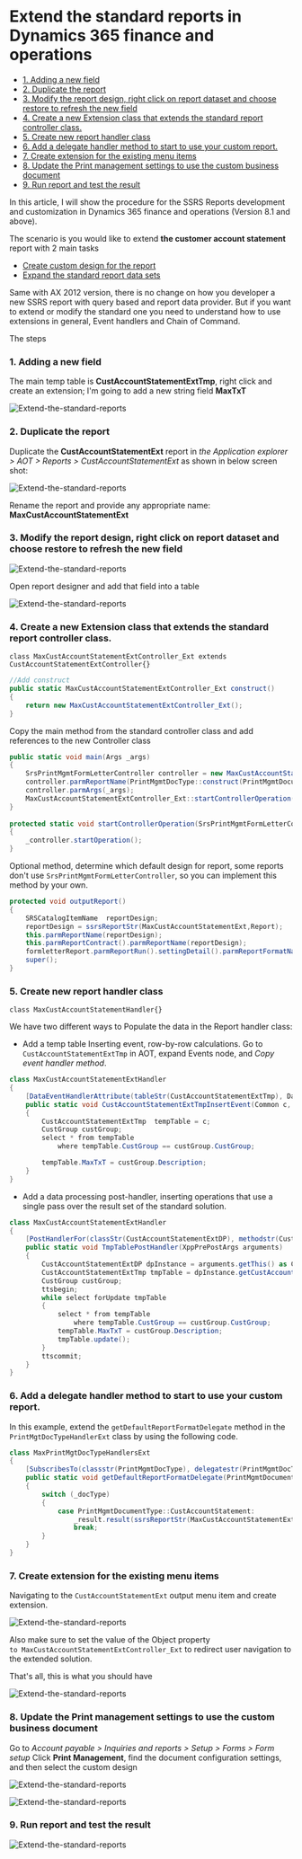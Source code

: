 # Extend the standard reports in Dynamics 365 finance and operations


- [1. Adding a new field](#1-adding-a-new-field)
- [2. Duplicate the report](#2-duplicate-the-report)
- [3. Modify the report design, right click on report dataset and choose restore to refresh the new field](#3-modifythe-report-design-right-click-on-report-dataset-and-choose-restore-to-refresh-the-new-field)
- [4. Create a new Extension class that extends the standard report controller class.](#4-create-a-new-extension-classthat-extends-the-standard-report-controller-class)
- [5. Create new report handler class](#5-create-new-report-handler-class)
- [6. Add a delegate handler method to start to use your custom report.](#6-add-a-delegate-handler-method-to-start-to-use-your-custom-report)
- [7. Create extension for the existing menu items](#7-create-extension-for-the-existing-menu-items)
- [8. Update the Print management settings to use the custom business document](#8-update-the-print-management-settings-to-use-the-custom-business-document)
- [9. Run report and test the result](#9-run-report-and-test-the-result)

In this article, I will show the procedure for the SSRS Reports development and customization in Dynamics 365 finance and operations (Version 8.1 and above).

The scenario is you would like to extend **the customer account statement** report with 2 main tasks

* [Create custom design for the report](https://docs.microsoft.com/en-us/dynamics365/fin-ops-core/dev-itpro/analytics/custom-designs-business-docs?toc=/dynamics365/commerce/toc.json)
* [Expand the standard report data sets](https://docs.microsoft.com/en-us/dynamics365/fin-ops-core/dev-itpro/analytics/expand-app-suite-report-data-sets?toc=/dynamics365/commerce/toc.json)

Same with AX 2012 version, there is no change on how you developer a new SSRS report with query based and report data provider. But if you want to extend or modify the standard one you need to understand how to use extensions in general, Event handlers and Chain of Command.

The steps

### 1. Adding a new field

The main temp table is **CustAccountStatementExtTmp**, right click and create an extension; I'm going to add a new string field **MaxTxT**

![Extend-the-standard-reports](2019-10-10-Extend-the-standard-reports-in-Dynamics-365-finance-and-operations_1.png "2019-10-10-Extend-the-standard-reports-in-Dynamics-365-finance-and-operations_1.png")

### 2. Duplicate the report

Duplicate the **CustAccountStatementExt** report in *the Application explorer > AOT > Reports > CustAccountStatementExt* as shown in below screen shot:

![Extend-the-standard-reports](2019-10-10-Extend-the-standard-reports-in-Dynamics-365-finance-and-operations_2.png "2019-10-10-Extend-the-standard-reports-in-Dynamics-365-finance-and-operations_2.png")

Rename the report and provide any appropriate name: **MaxCustAccountStatementExt**

### 3. Modify the report design, right click on report dataset and choose restore to refresh the new field

![Extend-the-standard-reports](2019-10-10-Extend-the-standard-reports-in-Dynamics-365-finance-and-operations_3.png "2019-10-10-Extend-the-standard-reports-in-Dynamics-365-finance-and-operations_3.png")

Open report designer and add that field into a table

![Extend-the-standard-reports](2019-10-10-Extend-the-standard-reports-in-Dynamics-365-finance-and-operations_4.png "2019-10-10-Extend-the-standard-reports-in-Dynamics-365-finance-and-operations_4.png")

### 4. Create a new Extension class that extends the standard report controller class.

`class MaxCustAccountStatementExtController_Ext extends CustAccountStatementExtController{}`

```C#
//Add construct
public static MaxCustAccountStatementExtController_Ext construct()
{
    return new MaxCustAccountStatementExtController_Ext();
}
```

Copy the main method from the standard controller class and add references to the new Controller class

```C#
public static void main(Args _args)
{
    SrsPrintMgmtFormLetterController controller = new MaxCustAccountStatementExtController_Ext();
    controller.parmReportName(PrintMgmtDocType::construct(PrintMgmtDocumentType::CustAccountStatement).getDefaultReportFormat());
    controller.parmArgs(_args);
    MaxCustAccountStatementExtController_Ext::startControllerOperation(controller, _args);
}
 
protected static void startControllerOperation(SrsPrintMgmtFormLetterController _controller, Args _args)
{
    _controller.startOperation();
}
```

Optional method, determine which default design for report, some reports don't use `SrsPrintMgmtFormLetterController`, so you can implement this method by your own.

```C#
protected void outputReport()
{
    SRSCatalogItemName  reportDesign;
    reportDesign = ssrsReportStr(MaxCustAccountStatementExt,Report);
    this.parmReportName(reportDesign);
    this.parmReportContract().parmReportName(reportDesign);
    formletterReport.parmReportRun().settingDetail().parmReportFormatName(reportDesign);
    super();
}
```

### 5. Create new report handler class

`class MaxCustAccountStatementHandler{}`

We have two different ways to Populate the data in the Report handler class:

* Add a temp table Inserting event, row-by-row calculations. Go to `CustAccountStatementExtTmp` in AOT, expand Events node, and *Copy event handler method*.

```C#
class MaxCustAccountStatementExtHandler
{
    [DataEventHandlerAttribute(tableStr(CustAccountStatementExtTmp), DataEventType::Inserting)]
    public static void CustAccountStatementExtTmpInsertEvent(Common c, DataEventArgs e)
    {
        CustAccountStatementExtTmp  tempTable = c;
        CustGroup custGroup;
        select * from tempTable
            where tempTable.CustGroup == custGroup.CustGroup;

        tempTable.MaxTxT = custGroup.Description;
    }
}
```

* Add a data processing post-handler, inserting operations that use a single pass over the result set of the standard solution.

```C#
class MaxCustAccountStatementExtHandler
{
    [PostHandlerFor(classStr(CustAccountStatementExtDP), methodstr(CustAccountStatementExtDP, processReport))]
    public static void TmpTablePostHandler(XppPrePostArgs arguments)
    {
        CustAccountStatementExtDP dpInstance = arguments.getThis() as CustAccountStatementExtDP;
        CustAccountStatementExtTmp tmpTable = dpInstance.getCustAccountStatementExtTmp();
        CustGroup custGroup;
        ttsbegin;
        while select forUpdate tmpTable
        {
            select * from tempTable
                where tempTable.CustGroup == custGroup.CustGroup;
            tempTable.MaxTxT = custGroup.Description;
            tmpTable.update();
        }
        ttscommit;
    }
}
```

### 6. Add a delegate handler method to start to use your custom report.

In this example, extend the `getDefaultReportFormatDelegate` method in the `PrintMgtDocTypeHandlerExt` class by using the following code.

```C#
class MaxPrintMgtDocTypeHandlersExt
{
    [SubscribesTo(classstr(PrintMgmtDocType), delegatestr(PrintMgmtDocType, getDefaultReportFormatDelegate))]
    public static void getDefaultReportFormatDelegate(PrintMgmtDocumentType _docType, EventHandlerResult _result)
    {
        switch (_docType)
        {
            case PrintMgmtDocumentType::CustAccountStatement:
                _result.result(ssrsReportStr(MaxCustAccountStatementExt, Report));
                break;
        }
    }
}
```

### 7. Create extension for the existing menu items

Navigating to the `CustAccountStatementExt` output menu item and create extension.

![Extend-the-standard-reports](2019-10-10-Extend-the-standard-reports-in-Dynamics-365-finance-and-operations_5.png "2019-10-10-Extend-the-standard-reports-in-Dynamics-365-finance-and-operations_5.png")

Also make sure to set the value of the Object property `to MaxCustAccountStatementExtController_Ext` to redirect user navigation to the extended solution.

That's all, this is what you should have

![Extend-the-standard-reports](2019-10-10-Extend-the-standard-reports-in-Dynamics-365-finance-and-operations_9.png "2019-10-10-Extend-the-standard-reports-in-Dynamics-365-finance-and-operations_9.png")

### 8. Update the Print management settings to use the custom business document

Go to *Account payable > Inquiries and reports > Setup > Forms > Form setup*
Click **Print Management**, find the document configuration settings, and then select the custom design

![Extend-the-standard-reports](2019-10-10-Extend-the-standard-reports-in-Dynamics-365-finance-and-operations_6.png "2019-10-10-Extend-the-standard-reports-in-Dynamics-365-finance-and-operations_6.png")


![Extend-the-standard-reports](2019-10-10-Extend-the-standard-reports-in-Dynamics-365-finance-and-operations_7.png "2019-10-10-Extend-the-standard-reports-in-Dynamics-365-finance-and-operations_7.png")

### 9. Run report and test the result

![Extend-the-standard-reports](2019-10-10-Extend-the-standard-reports-in-Dynamics-365-finance-and-operations_8.png "2019-10-10-Extend-the-standard-reports-in-Dynamics-365-finance-and-operations_8.png")

